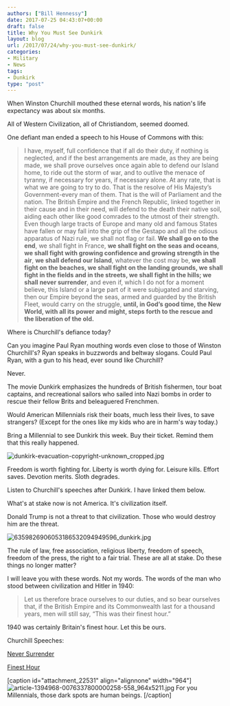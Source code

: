 ```yaml
---
authors: ["Bill Hennessy"]
date: 2017-07-25 04:43:07+00:00
draft: false
title: Why You Must See Dunkirk
layout: blog
url: /2017/07/24/why-you-must-see-dunkirk/
categories:
- Military
- News
tags:
- Dunkirk
type: "post"
---
```


When Winston Churchill mouthed these eternal words, his nation's life expectancy was about six months.

All of Western Civilization, all of Christiandom, seemed doomed.

One defiant man ended a speech to his House of Commons with this:



> I have, myself, full confidence that if all do their duty, if nothing is neglected, and if the best arrangements are made, as they are being made, we shall prove ourselves once again able to defend our Island home, to ride out the storm of war, and to outlive the menace of tyranny, if necessary for years, if necessary alone. At any rate, that is what we are going to try to do. That is the resolve of His Majesty’s Government-every man of them. That is the will of Parliament and the nation. The British Empire and the French Republic, linked together in their cause and in their need, will defend to the death their native soil, aiding each other like good comrades to the utmost of their strength. Even though large tracts of Europe and many old and famous States have fallen or may fall into the grip of the Gestapo and all the odious apparatus of Nazi rule, we shall not flag or fail. **We shall go on to the end**, we shall fight in France, **we shall fight on the seas and oceans**, **we shall fight with growing confidence and growing strength in the air**, **we shall defend our Island**, whatever the cost may be, **we shall fight on the beaches, we shall fight on the landing grounds, we shall fight in the fields and in the streets, we shall fight in the hills; we shall never surrender**, and even if, which I do not for a moment believe, this Island or a large part of it were subjugated and starving, then our Empire beyond the seas, armed and guarded by the British Fleet, would carry on the struggle, **until, in God’s good time, the New World, with all its power and might, steps forth to the rescue and the liberation of the old.**



Where is Churchill's defiance today?

Can you imagine Paul Ryan mouthing words even close to those of Winston Churchill's? Ryan speaks in buzzwords and beltway slogans. Could Paul Ryan, with a gun to his head, ever sound like Churchill?

Never.

The movie Dunkirk emphasizes the hundreds of British fishermen, tour boat captains, and recreational sailors who sailed into Nazi bombs in order to rescue their fellow Brits and beleaguered Frenchmen.

Would American Millennials risk their boats, much less their lives, to save strangers? (Except for the ones like my kids who are in harm's way today.)

Bring a Millennial to see Dunkirk this week. Buy their ticket. Remind them that this really happened.

![dunkirk-evacuation-copyright-unknown_cropped.jpg](https://hennessysview.com/wp-content/uploads/2017/07/dunkirk-evacuation-copyright-unknown_cropped.jpg)


Freedom is worth fighting for. Liberty is worth dying for. Leisure kills. Effort saves. Devotion merits. Sloth degrades.

Listen to Churchill's speeches after Dunkirk. I have linked them below.

What's at stake now is not America. It's civilization itself.

Donald Trump is not a threat to that civilization. Those who would destroy him are the threat.

![6359826906053186532094949596_dunkirk.jpg](https://hennessysview.com/wp-content/uploads/2017/07/6359826906053186532094949596_dunkirk.jpg)


The rule of law, free association, religious liberty, freedom of speech, freedom of the press, the right to a fair trial. These are all at stake. Do these things no longer matter?

I will leave you with these words. Not my words. The words of the man who stood between civilization and Hitler in 1940:



> Let us therefore brace ourselves to our duties, and so bear ourselves that, if the British Empire and its Commonwealth last for a thousand years, men will still say, “This was their finest hour.”



1940 was certainly Britain's finest hour. Let this be ours.

Churchill Speeches:

[Never Surrender](https://youtu.be/s_LncVnecLA)

[Finest Hour](https://youtu.be/jB5wZtV1MWM)



[caption id="attachment_22531" align="alignnone" width="964"]![article-1394968-0076337800000258-558_964x5211.jpg](https://hennessysview.com/wp-content/uploads/2017/07/article-1394968-0076337800000258-558_964x5211.jpg)
For you Millennials, those dark spots are human beings. [/caption]


